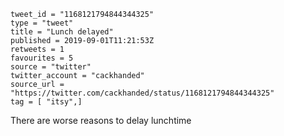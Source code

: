```
tweet_id = "1168121794844344325"
type = "tweet"
title = "Lunch delayed"
published = 2019-09-01T11:21:53Z
retweets = 1
favourites = 5
source = "twitter"
twitter_account = "cackhanded"
source_url = "https://twitter.com/cackhanded/status/1168121794844344325"
tag = [ "itsy",]
```

There are worse reasons to delay lunchtime

<p class='image'><img src='https://mnf.m17s.net/2019/09/01/EDYAkObWkAItw9z.jpg' alt=''></p>

